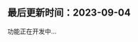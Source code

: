 <!--
 * @Description: 加密单向哈希算法库
 * @Author: panrui
 * @Date: 2023-09-04 14:59:00
 * @LastEditTime: 2023-09-04 14:59:17
 * @LastEditors: panrui
 * 不忘初心,不负梦想
-->

## 最后更新时间：2023-09-04

功能正在开发中...
